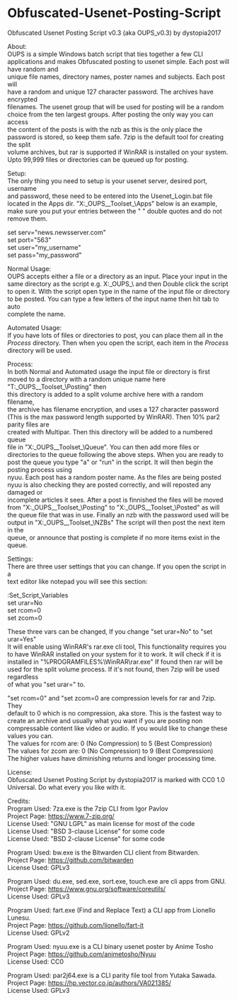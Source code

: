 # Obfuscated-Usenet-Posting-Script                                              
Obfuscated Usenet Posting Script v0.3 (aka OUPS_v0.3) by dystopia2017           
                                                                                
About:                                                                          
OUPS is a simple Windows batch script that ties together a few CLI applications 
and makes Obfuscated posting to usenet simple. Each post will have random and   
unique file names, directory names, poster names and subjects. Each post will   
have a random and unique 127 character password. The archives have encrypted    
filenames. The usenet group that will be used for posting will be a random      
choice from the ten largest groups. After posting the only way you can access   
the content of the posts is with the nzb as this is the only place the password 
is stored, so keep them safe. 7zip is the default tool for creating the split   
volume archives, but rar is supported if WinRAR is installed on your system.    
Upto 99,999 files or directories can be queued up for posting.                  
                                                                                
Setup:                                                                          
The only thing you need to setup is your usenet server, desired port, username  
and password, these need to be entered into the Usenet_Login.bat file located in
the Apps dir. "X:\_OUPS_\_Toolset_\Apps" below is an example, make sure you put 
your entries between the " " double quotes and do not remove them.              
                                                                                
set serv="news.newsserver.com"                                                  
set port="563"                                                                  
set user="my_username"                                                          
set pass="my_password"                                                          
                                                                                
Normal Usage:                                                                   
OUPS accepts either a file or a directory as an input. Place your input in the  
same directory as the script e.g. X:\_OUPS_\ and then Double click the script to
open it. With the script open type in the name of the input file or directory to
be posted. You can type a few letters of the input name then hit tab to auto    
complete the name.                                                              
                                                                                
Automated Usage:                                                                
If you have lots of files or directories to post, you can place them all in the 
_Process_ directory. Then when you open the script, each item in the _Process_  
directory will be used.                                                         
                                                                                
Process:                                                                        
In both Normal and Automated usage the input file or directory is first moved to
a directory with a random unique name here "T:\_OUPS_\_Toolset_\Posting" then   
this directory is added to a split volume archive here with a random filename,  
the archive has filename encryption, and uses a 127 character password (This is 
the max password length supported by WinRAR). Then 10% par2 parity files are    
created with Multipar. Then this directory will be added to a numbered queue    
file in "X:\_OUPS_\_Toolset_\Queue". You can then add more files or directories 
to the queue following the above steps. When you are ready to post the queue you
type "a" or "run" in the script. It will then begin the posting process using   
nyuu. Each post has a random poster name. As the files are being posted nyuu is 
also checking they are posted correctly, and will reposted any damaged or       
incomplete articles it sees. After a post is finnished the files will be moved  
from "X:\_OUPS_\_Toolset_\Posting" to  "X:\_OUPS_\_Toolset_\Posted" as will the 
queue file that was in use. Finally an nzb with the password used will be output
in "X:\_OUPS_\_Toolset_\NZBs" The script will then post the next item in the    
queue, or announce that posting is complete if no more items exist in the queue.
                                                                                
Settings:                                                                       
There are three user settings that you can change. If you open the script in a  
text editor like notepad you will see this section:                             
                                                                                
:Set_Script_Variables                                                           
set urar=No                                                                     
set rcom=0                                                                      
set zcom=0                                                                      
                                                                                
These three vars can be changed, If you change "set urar=No" to "set urar=Yes"  
It will enable using WinRAR's rar.exe cli tool, This functionality requires you 
to have WinRAR installed on your system for it to work. It will check if it is  
installed in "%PROGRAMFILES%\WinRAR\rar.exe" If found then rar will be used for 
the split volume process. If it's not found, then 7zip will be used regardless  
of what you "set urar=" to.                                                     
                                                                                
"set rcom=0" and "set zcom=0 are compression levels for rar and 7zip. They      
default to 0 which is no compression, aka store. This is the fastest way to     
create an archive and usually what you want if you are posting non compressable 
content like video or audio. If you would like to change these values you can.  
The values for rcom are: 0 (No Compression) to 5 (Best Compression)             
The values for zcom are: 0 (No Compression) to 9 (Best Compression)             
The higher values have diminishing returns and longer processing time.          
                                                                                
License:                                                                        
Obfuscated Usenet Posting Script by dystopia2017 is marked with CC0 1.0         
Universal. Do what every you like with it.                                      
                                                                                
Credits:                                                                        
Program Used: 7za.exe is the 7zip CLI from Igor Pavlov                          
Project Page: https://www.7-zip.org/                                            
License Used: "GNU LGPL" as main license for most of the code                   
License Used: "BSD 3-clause License" for some code                              
License Used: "BSD 2-clause License" for some code                              
                                                                                
Program Used: bw.exe is the Bitwarden CLI client from Bitwarden.                
Project Page: https://github.com/bitwarden                                      
License Used: GPLv3                                                             
                                                                                
Program Used: du.exe, sed.exe, sort.exe, touch.exe are cli apps from GNU.       
Project Page: https://www.gnu.org/software/coreutils/                           
License Used: GPLv3                                                             
                                                                                
Program Used: fart.exe (Find and Replace Text) a CLI app from Lionello Lunesu.  
Project Page: https://github.com/lionello/fart-it                               
License Used: GPLv2                                                             
                                                                                
Program Used: nyuu.exe is a CLI binary usenet poster by Anime Tosho             
Project Page: https://github.com/animetosho/Nyuu                                
License Used: CC0                                                               
                                                                                
Program Used: par2j64.exe is a CLI parity file tool from Yutaka Sawada.         
Project Page: https://hp.vector.co.jp/authors/VA021385/                         
License Used: GPLv3                                                             
